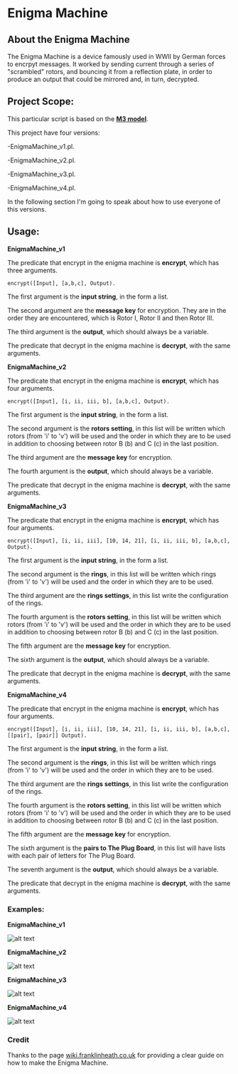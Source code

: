# Enigma Machine

## About the Enigma Machine

The Enigma Machine is a device famously used in WWII by German forces to encrpyt messages. It worked by
sending current through a series of "scrambled" rotors, and bouncing it from a reflection plate, in order
to produce an output that could be mirrored and, in turn, decrypted.  

## Project Scope:

This particular script is based on the [**M3 model**](http://wiki.franklinheath.co.uk/index.php/Enigma/Paper_Enigma).

This project have four versions:

  -EnigmaMachine_v1.pl.

  -EnigmaMachine_v2.pl.

  -EnigmaMachine_v3.pl.

  -EnigmaMachine_v4.pl.

In the following section I'm going to speak about how to use everyone of this versions.

## Usage:

**EnigmaMachine_v1**

The predicate that encrypt in the enigma machine is **encrypt**, which has three arguments.

`encrypt([Input], [a,b,c], Output).`

The first argument is the **input string**, in the form a list.

The second argument are the **message key** for encryption. They are in the order they are encountered,
which is Rotor I, Rotor II and then Rotor III.

The third argument is the **output**, which should always be a variable.

The predicate that decrypt in the enigma machine is **decrypt**, with the same arguments.

**EnigmaMachine_v2**

The predicate that encrypt in the enigma machine is **encrypt**, which has four arguments.

`encrypt([Input], [i, ii, iii, b], [a,b,c], Output).`

The first argument is the **input string**, in the form a list.

The second argument is the **rotors setting**, in this list will be written which rotors
(from 'i' to 'v') will be used and the order in which they are to be used
in addition to choosing between rotor B (b) and C (c) in the last position.

The third argument are the **message key** for encryption.

The fourth argument is the **output**, which should always be a variable.

The predicate that decrypt in the enigma machine is **decrypt**, with the same arguments.

**EnigmaMachine_v3**

The predicate that encrypt in the enigma machine is **encrypt**, which has four arguments.

`encrypt([Input], [i, ii, iii], [10, 14, 21], [i, ii, iii, b], [a,b,c], Output).`

The first argument is the **input string**, in the form a list.

The second argument is the **rings**, in this list will be written which rings
(from 'i' to 'v') will be used and the order in which they are to be used.

The third argument are the **rings settings**, in this list write the configuration of the rings.

The fourth argument is the **rotors setting**, in this list will be written which rotors
(from 'i' to 'v') will be used and the order in which they are to be used
in addition to choosing between rotor B (b) and C (c) in the last position.

The fifth argument are the **message key** for encryption.

The sixth argument is the **output**, which should always be a variable.

The predicate that decrypt in the enigma machine is **decrypt**, with the same arguments.

**EnigmaMachine_v4**

The predicate that encrypt in the enigma machine is **encrypt**, which has four arguments.

`encrypt([Input], [i, ii, iii], [10, 14, 21], [i, ii, iii, b], [a,b,c], [[pair], [pair]] Output).`

The first argument is the **input string**, in the form a list.

The second argument is the **rings**, in this list will be written which rings
(from 'i' to 'v') will be used and the order in which they are to be used.

The third argument are the **rings settings**, in this list write the configuration of the rings.

The fourth argument is the **rotors setting**, in this list will be written which rotors
(from 'i' to 'v') will be used and the order in which they are to be used
in addition to choosing between rotor B (b) and C (c) in the last position.

The fifth argument are the **message key** for encryption.

The sixth argument is the **pairs to The Plug Board**, in this list will have lists
with each pair of letters for The Plug Board.

The seventh argument is the **output**, which should always be a variable.

The predicate that decrypt in the enigma machine is **decrypt**, with the same arguments.

### Examples:

**EnigmaMachine_v1**

![alt text](https://github.com/andbet050197/IS453UTP/blob/master/EnigmaMachine/Files/prueba1.jpg "Example 1")

**EnigmaMachine_v2**

![alt text](https://github.com/andbet050197/IS453UTP/blob/master/EnigmaMachine/Files/prueba2.jpg "Example 2")

**EnigmaMachine_v3**

![alt text](https://github.com/andbet050197/IS453UTP/blob/master/EnigmaMachine/Files/prueba3.jpg "Example 3")

**EnigmaMachine_v4**

![alt text](https://github.com/andbet050197/IS453UTP/blob/master/EnigmaMachine/Files/prueba4.jpg "Example 4")

### Credit

Thanks to the page [wiki.franklinheath.co.uk](http://wiki.franklinheath.co.uk/index.php/Enigma/Paper_Enigma) for providing a clear guide on how to make the Enigma Machine.
